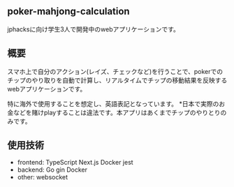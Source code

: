 ## poker-mahjong-calculation
jphacksに向け学生3人で開発中のwebアプリケーションです。
## 概要
スマホ上で自分のアクション(レイズ、チェックなど)を行うことで、pokerでのチップのやり取りを自動で計算し、リアルタイムでチップの移動結果を反映するwebアプリケーションです。

特に海外で使用することを想定し、英語表記となっています。 *日本で実際のお金などを賭けplayすることは違法です。本アプリはあくまでチップのやりとりのみです。
## 使用技術
- frontend: TypeScript Next.js Docker jest
- backend:  Go gin Docker
- other:    websocket
